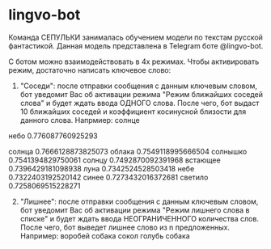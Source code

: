 # lingvo-bot

Команда СЕПУЛЬКИ занималась обучением модели по текстам русской фантастикой.
Данная модель представлена в Telegram боте @lingvo-bot.

С ботом можно взаимодействовать в 4х режимах. Чтобы активировать режим, достаточно написать ключевое слово:
  
  1. "Соседи": после отправки сообщения с данным ключевым словом, бот уведомит Вас об активации режима "Режим ближайших соседей слова" и будет ждать ввода ОДНОГО слова. После чего, бот выдаст 10 ближайших соседей и коэффициент косинусной близости для данного слова.
Напрмиер: солнце

небо 0.776087760925293

солнца 0.7666128873825073
облака 0.7549118995666504
солнышко 0.7541394829750061
солнцу 0.7492870092391968
встающее 0.7396429181098938
луна 0.7342524528503418
небе 0.7322403192520142
синее 0.7273432016372681
светило 0.7258069515228271

  2. "Лишнее": после отправки сообщения с данным ключевым словом, бот уведомит Вас об активации режима "Режим лишнего слова в списке" и будет ждать ввода НЕОГРАНИЧЕННОГО количества слов. После чего, бот выведет лишнее слово из n предложенных.
Например: воробей собака сокол голубь
собака
